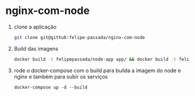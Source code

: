 # nginx-com-node

1. clone a aplicação
   ```sh
   git clone git@github:felipe-passada/nginx-com-node
   ```
2. Build das imagens
   ```sh
   docker build -t felipepassada/node-app app/ && docker build -t felipepassada/nginx nginx/
   ```
3. rode o docker-compose com o build para builda a imagem do node e nginx e também para subir os serviços
   ```
   docker-compose up -d --build
   ```
